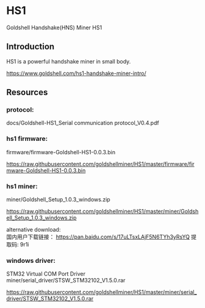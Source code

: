 # HS1  
Goldshell Handshake(HNS) Miner HS1

## Introduction
HS1 is a powerful handshake miner in small body.

https://www.goldshell.com/hs1-handshake-miner-intro/

## Resources

### protocol: 

docs/Goldshell-HS1_Serial communication protocol_V0.4.pdf

### hs1 firmware: 
firmware/firmware-Goldshell-HS1-0.0.3.bin  

https://raw.githubusercontent.com/goldshellminer/HS1/master/firmware/firmware-Goldshell-HS1-0.0.3.bin  

### hs1 miner: 

miner/Goldshell_Setup_1.0.3_windows.zip
 
 https://raw.githubusercontent.com/goldshellminer/HS1/master/miner/Goldshell_Setup_1.0.3_windows.zip


alternative download:  
国内用户下载链接： 
https://pan.baidu.com/s/17uLTsxLAjF5N6TYh3yRsYQ 提取码: 9r1i

### windows driver:
STM32 Virtual COM Port Driver 
miner/serial_driver/STSW_STM32102_V1.5.0.rar  

https://raw.githubusercontent.com/goldshellminer/HS1/master/miner/serial_driver/STSW_STM32102_V1.5.0.rar 





